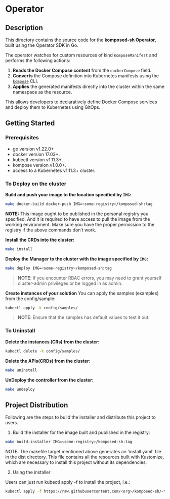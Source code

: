 # Operator

## Description

This directory contains the source code for the **komposed-sh Operator**, built using the Operator SDK in Go.

The operator watches for custom resources of kind `KomposeManifest` and performs the following actions:

1. **Reads the Docker Compose content** from the `dockerCompose` field.
2. **Converts** the Compose definition into Kubernetes manifests using the [`kompose`](https://kompose.io/) CLI.
3. **Applies** the generated manifests directly into the cluster within the same namespace as the resource.

This allows developers to declaratively define Docker Compose services and deploy them to Kubernetes using GitOps.

## Getting Started

### Prerequisites

- go version v1.22.0+
- docker version 17.03+.
- kubectl version v1.11.3+.
- kompose version v1.0.0+.
- access to a Kubernetes v1.11.3+ cluster.

### To Deploy on the cluster

**Build and push your image to the location specified by `IMG`:**

```sh
make docker-build docker-push IMG=<some-registry>/komposed-sh:tag
```

**NOTE:** This image ought to be published in the personal registry you specified.
And it is required to have access to pull the image from the working environment.
Make sure you have the proper permission to the registry if the above commands don’t work.

**Install the CRDs into the cluster:**

```sh
make install
```

**Deploy the Manager to the cluster with the image specified by `IMG`:**

```sh
make deploy IMG=<some-registry>/komposed-sh:tag
```

> **NOTE**: If you encounter RBAC errors, you may need to grant yourself cluster-admin
> privileges or be logged in as admin.

**Create instances of your solution**
You can apply the samples (examples) from the config/sample:

```sh
kubectl apply -k config/samples/
```

> **NOTE**: Ensure that the samples has default values to test it out.

### To Uninstall

**Delete the instances (CRs) from the cluster:**

```sh
kubectl delete -k config/samples/
```

**Delete the APIs(CRDs) from the cluster:**

```sh
make uninstall
```

**UnDeploy the controller from the cluster:**

```sh
make undeploy
```

## Project Distribution

Following are the steps to build the installer and distribute this project to users.

1. Build the installer for the image built and published in the registry:

```sh
make build-installer IMG=<some-registry>/komposed-sh:tag
```

NOTE: The makefile target mentioned above generates an 'install.yaml'
file in the dist directory. This file contains all the resources built
with Kustomize, which are necessary to install this project without
its dependencies.

2. Using the installer

Users can just run kubectl apply -f <URL for YAML BUNDLE> to install the project, i.e.:

```sh
kubectl apply -f https://raw.githubusercontent.com/<org>/komposed-sh/<tag or branch>/dist/install.yaml
```
